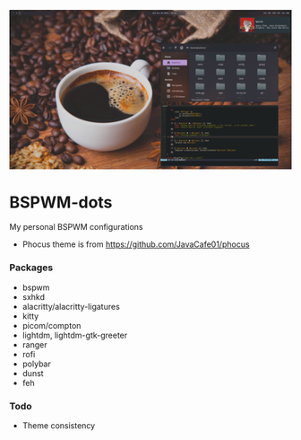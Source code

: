 ![alt text](https://github.com/johnsci911/BSPWM-dots/blob/master/Screenshot.png?raw=true "Screenshot")

# BSPWM-dots

My personal BSPWM configurations

- Phocus theme is from https://github.com/JavaCafe01/phocus

### Packages
- bspwm
- sxhkd
- alacritty/alacritty-ligatures
- kitty
- picom/compton
- lightdm, lightdm-gtk-greeter
- ranger
- rofi
- polybar
- dunst
- feh

### Todo
- Theme consistency
